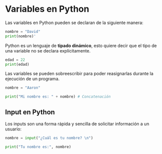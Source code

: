 # Variables en Python

Las variables en Python pueden se declaran de la siguiente manera:
``` Python
nombre = "David"
print(nombre)'
```

Python es un lenguaje de **tipado dinámico**, esto quiere decir que el tipo de una variable no se declara explícitamente.
``` Python
edad = 22
print(edad)
```

Las variables se pueden sobreescribir para poder reasignarlas durante la ejecución de un programa.
``` Python
nombre = "Aaron"

print("Mi nombre es: " + nombre) # Concatenación
```

## Input en Python

Los inputs son una forma rápida y sencilla de solicitar información a un usuario:
``` Python
nombre = input("¿Cuál es tu nombre? \n")

print("Tu nombre es:", nombre)
```
